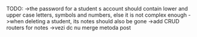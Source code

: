 TODO: 
    ->the password for a student s account should contain lower and upper case letters, symbols and numbers, else it is not complex enough
    ->when deleting a student, its notes should also be gone
    ->add CRUD routers for notes
    ->vezi dc nu merge metoda post